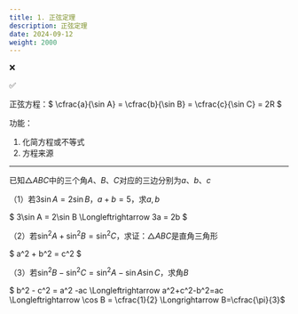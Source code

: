 ```yaml
---
title: 1. 正弦定理
description: 正弦定理
date: 2024-09-12
weight: 2000
---
```


<style>
th, td {
  border: 1px solid rgb(190, 190, 190);
}
</style>

&#10060;

&#9989;





正弦方程：$ \cfrac{a}{\sin A} = \cfrac{b}{\sin B} = \cfrac{c}{\sin C} = 2R $


功能：
1. 化简方程或不等式
2. 方程来源


---

已知$\triangle ABC$中的三个角$A、B、C$对应的三边分别为$a、b、c$

（1）若$3\sin A = 2\sin B$，$a+b=5$，求$a,b$

$ 3\sin A = 2\sin B  \Longleftrightarrow 3a = 2b $

（2）若$\sin^2 A + \sin^2 B = \sin^2 C$，求证：$\triangle ABC$是直角三角形

$ a^2 + b^2 = c^2 $


（3）若$\sin^2 B -\sin^2 C= \sin^2 A - \sin A \sin C$，求角$B$

$ b^2 - c^2 = a^2 -ac  \Longleftrightarrow a^2+c^2-b^2=ac \Longleftrightarrow  \cos B = \cfrac{1}{2} \Longrightarrow B=\cfrac{\pi}{3}$









